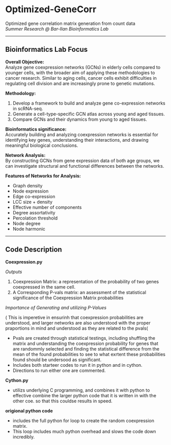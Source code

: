 # Optimized-GeneCorr
Optimized gene correlation matrix generation from count data  
*Summer Research @ Bar-Ilan Bioinformatics Lab*

---

## Bioinformatics Lab Focus

**Overall Objective:**  
Analyze gene coexpression networks (GCNs) in elderly cells compared to younger cells, with the broader aim of applying these methodologies to cancer research. Similar to aging cells, cancer cells exhibit difficulties in regulating cell division and are increasingly prone to genetic mutations.  

**Methodology:**  
1. Develop a framework to build and analyze gene co-expression networks in scRNA-seq.  
2. Generate a cell-type-specific GCN atlas across young and aged tissues.  
3. Compare GCNs and their dynamics from young to aged tissues.  

**Bioinformatics significance:**  
Accurately building and analyzing coexpression networks is essential for identifying key genes, understanding their interactions, and drawing meaningful biological conclusions. 

**Network Analysis:**  
By constructing GCNs from gene expression data of both age groups, we can investigate structural and functional differences between the networks.  

**Features of Networks for Analysis:**  
- Graph density  
- Node expression  
- Edge co-expression  
- LCC size + density  
- Effective number of components  
- Degree assortativity  
- Percolation threshold  
- Node degree  
- Node harmonic

---
## Code Description 

**Coexpression.py**

*Outputs* 
1. Coexpression Matrix: a representation of the probability of two genes coexpressed in the same cell.
2. A Corresponding P-vals matrix: an assessment of the statistical significance of the Coexpression Matrix probabilities

*Importance of Generating and utilizing P-Values* 

( This is imperetive in ensurinh that coexpression probabilities are understood, and larger networks are also understood with the proper praportions in mind and understood as they are related to the pvals(
- Pvals are created through statistical testings, including shuffling the matrix and understanding the coexpression probability for genes that are randommly selected and finding the statistical difference from the mean of the found probabilities to see to what exrtent these probabilities found should be undersood as significant.
- Includes both starteer codes to run it in python and in cython.
- Directions to run either one are commented. 
  
   
**Cython.py** 
- utilizs underlying C programming, and combines it with python to effective combine the larger python code that it is written in with the other coe. so that this couldse results in speed. 

**origional python code** 
- includes the full python for loop to create the random coexpression matrix.
- This loop includes much python overhead and slows the code down incredibly. 



